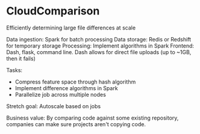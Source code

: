 # CloudComparison

Efficiently determining large file differences at scale

Data ingestion: Spark for batch processing
Data storage: Redis or Redshift for temporary storage
Processing: Implement algorithms in Spark
Frontend: Dash, flask, command line. Dash allows for direct file uploads (up to ~1GB, then it fails)

Tasks:
* Compress feature space through hash algorithm
* Implement difference algorithms in Spark
* Parallelize job across multiple nodes

Stretch goal: Autoscale based on jobs

Business value: By comparing code against some existing repository, companies can make sure projects aren't copying code.
